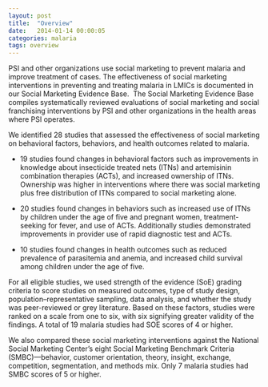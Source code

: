 ```yaml
---
layout: post
title:  "Overview"
date:   2014-01-14 00:00:05
categories: malaria
tags: overview
---
```


PSI and other organizations use social marketing to prevent malaria and improve treatment of cases. The effectiveness of social marketing interventions in preventing and treating malaria in LMICs is documented in our Social Marketing Evidence Base.  The Social Marketing Evidence Base compiles systematically reviewed evaluations of social marketing and social franchising interventions by PSI and other organizations in the health areas where PSI operates.

We identified 28 studies that assessed the effectiveness of social marketing on behavioral factors, behaviors, and health outcomes related to malaria.

- 19 studies found changes in behavioral factors such as improvements in knowledge about insecticide treated nets (ITNs) and artemisinin combination therapies (ACTs), and increased ownership of ITNs. Ownership was higher in interventions where there was social marketing plus free distribution of ITNs compared to social marketing alone.

- 20 studies found changes in behaviors such as increased use of ITNs by children under the age of five and pregnant women, treatment-seeking for fever, and use of ACTs.  Additionally studies demonstrated improvements in provider use of rapid diagnostic test and ACTs.

- 10 studies found changes in health outcomes such as reduced prevalence of parasitemia and anemia, and increased child survival among children under the age of five.


For all eligible studies, we used strength of the evidence (SoE) grading criteria to score studies on measured outcomes, type of study design, population–representative sampling, data analysis, and whether the study was peer-reviewed or grey literature. Based on these factors, studies were ranked on a scale from one to six, with six signifying greater validity of the findings. A total of 19 malaria studies had SOE scores of 4 or higher. 

We also compared these social marketing interventions against the National Social Marketing Center’s eight Social Marketing Benchmark Criteria (SMBC)—behavior, customer orientation, theory, insight, exchange, competition, segmentation, and methods mix. Only 7 malaria studies had SMBC scores of 5 or higher.